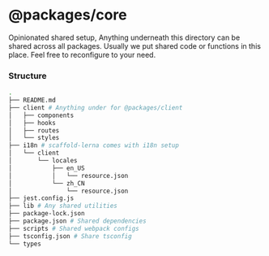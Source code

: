 # @packages/core

Opinionated shared setup, Anything underneath this directory can be shared across all packages. Usually we put shared code or functions in this place. Feel free to reconfigure to your need.

### Structure
```bash
.
├── README.md
├── client # Anything under for @packages/client
│   ├── components
│   ├── hooks
│   ├── routes
│   └── styles
├── i18n # scaffold-lerna comes with i18n setup
│   └── client
│       └── locales
│           ├── en_US
│           │   └── resource.json
│           └── zh_CN
│               └── resource.json
├── jest.config.js
├── lib # Any shared utilities
├── package-lock.json
├── package.json # Shared dependencies
├── scripts # Shared webpack configs
├── tsconfig.json # Share tsconfig
└── types
```
